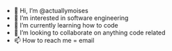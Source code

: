 - 👋 Hi, I’m @actuallymoises
- 👀 I’m interested in software engineering
- 🌱 I’m currently learning how to code
- 💞️ I’m looking to collaborate on anything code related
- 📫 How to reach me = email

<!---
actuallymoises/actuallymoises is a ✨ special ✨ repository because its `README.md` (this file) appears on your GitHub profile.
You can click the Preview link to take a look at your changes.
--->
